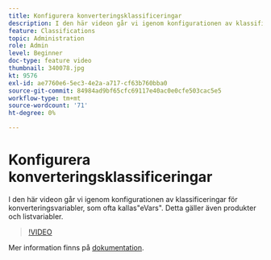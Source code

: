 ```yaml
---
title: Konfigurera konverteringsklassificeringar
description: I den här videon går vi igenom konfigurationen av klassificeringar för konverteringsvariabler, som ofta kallas eVars. Detta gäller även produkter och listvariabler.
feature: Classifications
topic: Administration
role: Admin
level: Beginner
doc-type: feature video
thumbnail: 340078.jpg
kt: 9576
exl-id: ae7760e6-5ec3-4e2a-a717-cf63b760bba0
source-git-commit: 84984ad9bf65cfc69117e40ac0e0cfe503cac5e5
workflow-type: tm+mt
source-wordcount: '71'
ht-degree: 0%

---
```


# Konfigurera konverteringsklassificeringar

I den här videon går vi igenom konfigurationen av klassificeringar för konverteringsvariabler, som ofta kallas&quot;eVars&quot;. Detta gäller även produkter och listvariabler.

>[!VIDEO](https://video.tv.adobe.com/v/340078/?quality=12&learn=on)

Mer information finns på [dokumentation](https://experienceleague.adobe.com/docs/analytics/admin/admin-tools/conversion-variables/conversion-classifications.html).
